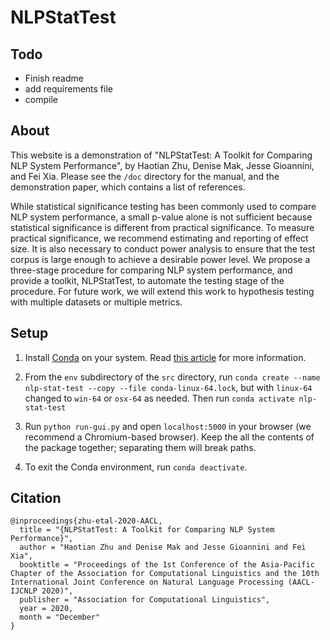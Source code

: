 # NLPStatTest

## Todo
* Finish readme
* add requirements file
* compile

## About

This website is a demonstration of "NLPStatTest: A Toolkit for Comparing NLP System Performance", by Haotian Zhu, Denise Mak, Jesse Gioannini, and Fei Xia. Please see the `/doc` directory for the manual, and the demonstration paper, which contains a list of references.

While statistical significance testing has been commonly used to compare NLP system performance, a small p-value alone is not sufficient because statistical significance is different from practical significance. To measure practical significance, we recommend estimating and reporting of effect size. It is also necessary to conduct power analysis to ensure that the test corpus is large enough to achieve a desirable power level. We propose a three-stage procedure for comparing NLP system performance, and provide a toolkit, NLPStatTest, to automate the testing stage of the procedure. For future work, we will extend this work to hypothesis testing with multiple datasets or multiple metrics.

## Setup

1. Install [Conda](https://www.anaconda.com/products/individual) on your system. Read [this article](https://pythonspeed.com/articles/conda-dependency-management/) for more information.

2. From the `env` subdirectory of the `src` directory, run `conda create --name nlp-stat-test --copy --file conda-linux-64.lock`, but with `linux-64` changed to `win-64` or `osx-64` as needed. Then run `conda activate nlp-stat-test`

3. Run `python run-gui.py` and open `localhost:5000` in your browser (we recommend a Chromium-based browser). Keep the all the contents of the package together; separating them will break paths.

4. To exit the Conda environment, run `conda deactivate`.

## Citation
```
@inproceedings{zhu-etal-2020-AACL,
  title = "{NLPStatTest: A Toolkit for Comparing NLP System Performance}",
  author = "Haotian Zhu and Denise Mak and Jesse Gioannini and Fei Xia",
  booktitle = "Proceedings of the 1st Conference of the Asia-Pacific Chapter of the Association for Computational Linguistics and the 10th International Joint Conference on Natural Language Processing (AACL-IJCNLP 2020)",
  publisher = "Association for Computational Linguistics",
  year = 2020,
  month = "December"
}  
```
